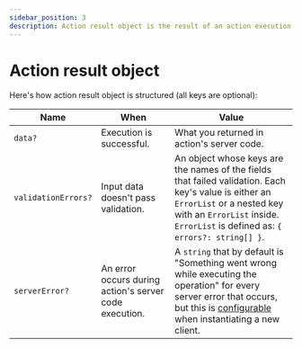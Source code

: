 ```yaml
---
sidebar_position: 3
description: Action result object is the result of an action execution.
---
```


# Action result object

Here's how action result object is structured (all keys are optional):


| Name               | When                                                   | Value                                                                                                                                                                                                                                                               |
|--------------------|--------------------------------------------------------|---------------------------------------------------------------------------------------------------------------------------------------------------------------------------------------------------------------------------------------------------------------------|
| `data?`            | Execution is successful.                               | What you returned in action's server code.                                                                                                                                                                                                                          |
| `validationErrors?` | Input data doesn't pass validation.                         | An object whose keys are the names of the fields that failed validation. Each key's value is either an `ErrorList` or a nested key with an `ErrorList` inside.<br />`ErrorList` is defined as: `{ errors?: string[] }`.
| `serverError?`     | An error occurs during action's server code execution. | A `string` that by default is "Something went wrong while executing the operation" for every server error that occurs, but this is [configurable](/docs/safe-action-client/custom-server-error-handling#handlereturnedservererror) when instantiating a new client. |
